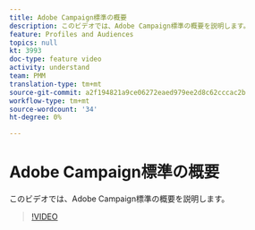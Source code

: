 ```yaml
---
title: Adobe Campaign標準の概要
description: このビデオでは、Adobe Campaign標準の概要を説明します。
feature: Profiles and Audiences
topics: null
kt: 3993
doc-type: feature video
activity: understand
team: PMM
translation-type: tm+mt
source-git-commit: a2f194821a9ce06272eaed979ee2d8c62cccac2b
workflow-type: tm+mt
source-wordcount: '34'
ht-degree: 0%

---
```



# Adobe Campaign標準の概要

このビデオでは、Adobe Campaign標準の概要を説明します。

>[!VIDEO](https://video.tv.adobe.com/v/27072?quality=12)
